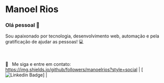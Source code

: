 # Manoel Rios

### Olá pessoal 👋
Sou apaixonado por tecnologia, desenvolvimento web, automação e pela gratificação de ajudar as pessoas! :computer:

<br/><br/> :email: &nbsp; Me siga e entre em contato: 
 <br/> https://img.shields.io/github/followers/manoelrios?style=social
 |
 [![Linkedin Badge](https://img.shields.io/badge/-ManoelRios-blue?style=flat-square&logo=Linkedin&logoColor=white&link=https://www.linkedin.com/in/manoel-rios-20a4b01a2/)]
| 




<!--
**ManoelRIos/manoelrios** is a ✨ _special_ ✨ repository because its `README.md` (this file) appears on your GitHub profile.

Here are some ideas to get you started:

- 🔭 I’m currently working on ...
- 🌱 I’m currently learning ...
- 👯 I’m looking to collaborate on ...
- 🤔 I’m looking for help with ...
- 💬 Ask me about ...
- 📫 How to reach me: ...
- 😄 Pronouns: ...
- ⚡ Fun fact: ...
-->
